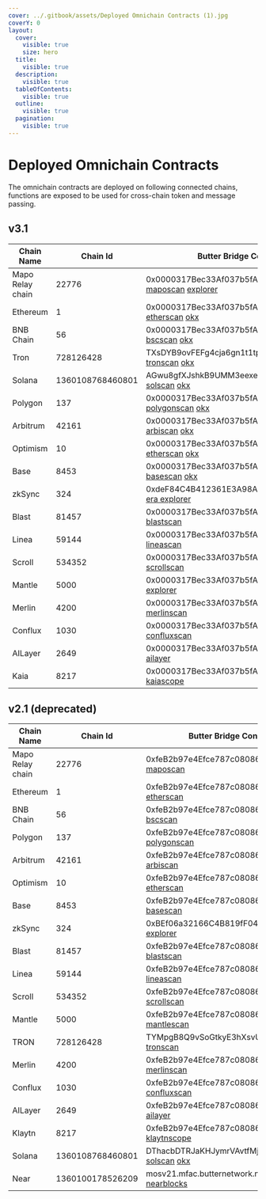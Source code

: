 ```yaml
---
cover: ../.gitbook/assets/Deployed Omnichain Contracts (1).jpg
coverY: 0
layout:
  cover:
    visible: true
    size: hero
  title:
    visible: true
  description:
    visible: true
  tableOfContents:
    visible: true
  outline:
    visible: true
  pagination:
    visible: true
---
```

# Deployed Omnichain Contracts

The omnichain contracts are deployed on following connected chains, functions are exposed to be used for cross-chain token and message passing.


## v3.1


| Chain Name       | Chain Id         | Butter Bridge Contract Address                                                                                                                                                                                                                   |
|------------------| ---------------- |--------------------------------------------------------------------------------------------------------------------------------------------------------------------------------------------------------------------------------------------------|
| Mapo Relay chain | 22776            | 0x0000317Bec33Af037b5fAb2028f52d14658F6A56 <br> [maposcan](https://www.maposcan.io/address/0x0000317Bec33Af037b5fAb2028f52d14658F6A56) [explorer](https://explorer.mapprotocol.io/address/0x0000317Bec33Af037b5fAb2028f52d14658F6A56)            |
| Ethereum         | 1                | 0x0000317Bec33Af037b5fAb2028f52d14658F6A56 <br> [etherscan](https://etherscan.io/address/0x0000317Bec33Af037b5fAb2028f52d14658F6A56) [okx](https://web3.okx.com/explorer/ethereum/address/0x0000317bec33af037b5fab2028f52d14658f6a56)            |
| BNB Chain        | 56               | 0x0000317Bec33Af037b5fAb2028f52d14658F6A56 <br> [bscscan](https://bscscan.com/address/0x0000317Bec33Af037b5fAb2028f52d14658F6A56) [okx](https://web3.okx.com/explorer/bsc/address/0x0000317bec33af037b5fab2028f52d14658f6a56)                    |
| Tron             | 728126428        | TXsDYB9ovFEFg4cja6gn1t1tpmrnSbYhHA <br> [tronscan](https://tronscan.org/#/contract/TXsDYB9ovFEFg4cja6gn1t1tpmrnSbYhHA) [okx](https://web3.okx.com/explorer/tron/address/TXsDYB9ovFEFg4cja6gn1t1tpmrnSbYhHA)                                                                                                                   |
| Solana           | 1360108768460801        | AGwu8gfXJshkB9UMM3eexeq26m7zf8wM1FgNdBt5wkqN <br> [solscan](https://solscan.io/account/AGwu8gfXJshkB9UMM3eexeq26m7zf8wM1FgNdBt5wkqN) [okx](https://web3.okx.com/explorer/solana/account/AGwu8gfXJshkB9UMM3eexeq26m7zf8wM1FgNdBt5wkqN)            |
| Polygon          | 137              | 0x0000317Bec33Af037b5fAb2028f52d14658F6A56 <br> [polygonscan](https://polygonscan.com/address/0x0000317Bec33Af037b5fAb2028f52d14658F6A56) [okx](https://web3.okx.com/explorer/polygon/address/0x0000317bec33af037b5fab2028f52d14658f6a56)        |
| Arbitrum         | 42161            | 0x0000317Bec33Af037b5fAb2028f52d14658F6A56 <br> [arbiscan](https://arbiscan.io/address/0x0000317Bec33Af037b5fAb2028f52d14658F6A56) [okx](https://web3.okx.com/explorer/arbitrum-one/address/0x0000317bec33af037b5fab2028f52d14658f6a56)          |
| Optimism         | 10               | 0x0000317Bec33Af037b5fAb2028f52d14658F6A56 <br> [etherscan](https://optimistic.etherscan.io/address/0x0000317Bec33Af037b5fAb2028f52d14658F6A56) [okx](https://web3.okx.com/explorer/optimism/address/0x0000317bec33af037b5fab2028f52d14658f6a56) |
| Base             | 8453             | 0x0000317Bec33Af037b5fAb2028f52d14658F6A56 <br> [basescan](https://basescan.org/address/0x0000317Bec33Af037b5fAb2028f52d14658F6A56) [okx](https://web3.okx.com/explorer/base/address/0x0000317bec33af037b5fab2028f52d14658f6a56)                 |
| zkSync           | 324              | 0xdeF84C4B412361E3A98A5277C108D7F0Df02fA3d <br> [era explorer](https://era.zksync.network/address/0xdeF84C4B412361E3A98A5277C108D7F0Df02fA3d)                                                                                                    |
| Blast            | 81457            | 0x0000317Bec33Af037b5fAb2028f52d14658F6A56 <br> [blastscan](https://blastscan.io/address/0x0000317Bec33Af037b5fAb2028f52d14658F6A56)                                                                                                             |
| Linea            | 59144            | 0x0000317Bec33Af037b5fAb2028f52d14658F6A56 <br> [lineascan](https://lineascan.build/address/0x0000317Bec33Af037b5fAb2028f52d14658F6A56)                                                                                                          |
| Scroll           | 534352           | 0x0000317Bec33Af037b5fAb2028f52d14658F6A56 <br> [scrollscan](https://scrollscan.com/address/0x0000317Bec33Af037b5fAb2028f52d14658F6A56)                                                                                                          |
| Mantle           | 5000             | 0x0000317Bec33Af037b5fAb2028f52d14658F6A56 <br> [explorer](https://explorer.mantle.xyz/address/0x0000317Bec33Af037b5fAb2028f52d14658F6A56)                                                                                                       |
| Merlin           | 4200             | 0x0000317Bec33Af037b5fAb2028f52d14658F6A56 <br> [merlinscan](https://scan.merlinchain.io/address/0x0000317Bec33Af037b5fAb2028f52d14658F6A56)                                                                                                     |
| Conflux          | 1030             | 0x0000317Bec33Af037b5fAb2028f52d14658F6A56 <br> [confluxscan](https://evm.confluxscan.io/address/0x0000317Bec33Af037b5fAb2028f52d14658F6A56)                                                                                                     |
| AILayer          | 2649             | 0x0000317Bec33Af037b5fAb2028f52d14658F6A56 <br> [ailayer](https://mainnet-explorer.ailayer.xyz/address/0x0000317Bec33Af037b5fAb2028f52d14658F6A56)                                                                                               |
| Kaia             | 8217             | 0x0000317Bec33Af037b5fAb2028f52d14658F6A56 <br> [kaiascope](https://kaiascope.com/account/0x0000317Bec33Af037b5fAb2028f52d14658F6A56)                                                                                                            |

## v2.1 (deprecated)

| Chain Name       | Chain Id         | Butter Bridge Contract Address                                                                                                                                                                                                        |
| ---------------- | ---------------- |---------------------------------------------------------------------------------------------------------------------------------------------------------------------------------------------------------------------------------------|
| Mapo Relay chain | 22776            | 0xfeB2b97e4Efce787c08086dC16Ab69E063911380 <br> [maposcan](https://www.maposcan.io/address/0xfeB2b97e4Efce787c08086dC16Ab69E063911380)                                                                                                |
| Ethereum         | 1                | 0xfeB2b97e4Efce787c08086dC16Ab69E063911380 <br> [etherscan](https://etherscan.io/address/0xfeb2b97e4efce787c08086dc16ab69e063911380)                                                                                                  |
| BNB Chain        | 56               | 0xfeB2b97e4Efce787c08086dC16Ab69E063911380 <br> [bscscan](https://bscscan.com/address/0xfeb2b97e4efce787c08086dc16ab69e063911380)                                                                                                     |
| Polygon          | 137              | 0xfeB2b97e4Efce787c08086dC16Ab69E063911380 <br> [polygonscan](https://polygonscan.com/address/0xfeb2b97e4efce787c08086dc16ab69e063911380)                                                                                             |
| Arbitrum         | 42161            | 0xfeB2b97e4Efce787c08086dC16Ab69E063911380 <br> [arbiscan](https://arbiscan.io/address/0xfeb2b97e4efce787c08086dc16ab69e063911380)                                                                                                    |
| Optimism         | 10               | 0xfeB2b97e4Efce787c08086dC16Ab69E063911380 <br> [etherscan](https://optimistic.etherscan.io/address/0xfeb2b97e4efce787c08086dc16ab69e063911380)                                                                                       |
| Base             | 8453             | 0xfeB2b97e4Efce787c08086dC16Ab69E063911380 <br> [basescan](https://basescan.org/address/0xfeb2b97e4efce787c08086dc16ab69e063911380)                                                                                                   |
| zkSync           | 324              | 0xBEf06a32166C4B819fF04cCfa887733B8bb67eB5 <br> [explorer](https://explorer.zksync.io/address/0xBEf06a32166C4B819fF04cCfa887733B8bb67eB5)                                                                                             |
| Blast            | 81457            | 0xfeB2b97e4Efce787c08086dC16Ab69E063911380 <br> [blastscan](https://blastscan.io/address/0xfeb2b97e4efce787c08086dc16ab69e063911380)                                                                                                  |
| Linea            | 59144            | 0xfeB2b97e4Efce787c08086dC16Ab69E063911380 <br> [lineascan](https://lineascan.build/address/0xfeb2b97e4efce787c08086dc16ab69e063911380)                                                                                               |
| Scroll           | 534352           | 0xfeB2b97e4Efce787c08086dC16Ab69E063911380 <br> [scrollscan](https://scrollscan.com/address/0xfeb2b97e4efce787c08086dc16ab69e063911380)                                                                                               |
| Mantle           | 5000             | 0xfeB2b97e4Efce787c08086dC16Ab69E063911380 <br> [mantlescan](https://mantlescan.xyz/address/0xfeB2b97e4Efce787c08086dC16Ab69E063911380)                                                                                               |
| TRON             | 728126428        | TYMpgB8Q9vSoGtkyE3hXsvUrpte3KCDGj6 <br> [tronscan](https://tronscan.org/#/contract/TYMpgB8Q9vSoGtkyE3hXsvUrpte3KCDGj6)                                                                                                                |
| Merlin           | 4200             | 0xfeB2b97e4Efce787c08086dC16Ab69E063911380 <br> [merlinscan](https://scan.merlinchain.io/address/0xfeB2b97e4Efce787c08086dC16Ab69E063911380)                                                                                          |
| Conflux          | 1030             | 0xfeB2b97e4Efce787c08086dC16Ab69E063911380 <br> [confluxscan](https://evm.confluxscan.io/address/0xfeb2b97e4efce787c08086dc16ab69e063911380)                                                                                          |
| AILayer          | 2649             | 0xfeB2b97e4Efce787c08086dC16Ab69E063911380 <br> [ailayer](https://mainnet-explorer.anvm.io/address/0xfeB2b97e4Efce787c08086dC16Ab69E063911380)                                                                                        |
| Klaytn           | 8217             | 0xfeB2b97e4Efce787c08086dC16Ab69E063911380 <br> [klaytnscope](https://klaytnscope.com/account/0xfeB2b97e4Efce787c08086dC16Ab69E063911380)                                                                                             |
| Solana           | 1360108768460801        | DThacbDTRJaKHJymrVAvtfMjHmdv1cTrFy4jtzPSrYcG <br> [solscan](https://solscan.io/account/DThacbDTRJaKHJymrVAvtfMjHmdv1cTrFy4jtzPSrYcG) [okx](https://web3.okx.com/explorer/solana/account/DThacbDTRJaKHJymrVAvtfMjHmdv1cTrFy4jtzPSrYcG) |
| Near             | 1360100178526209 | mosv21.mfac.butternetwork.near <br> [nearblocks](https://nearblocks.io/zh-cn/address/mosv21.mfac.butternetwork.near)                                                                                                                  |
